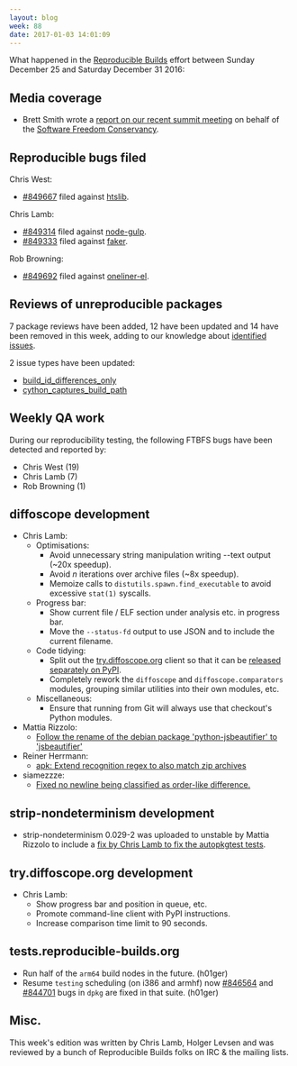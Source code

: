 ```yaml
---
layout: blog
week: 88
date: 2017-01-03 14:01:09
---
```


What happened in the [Reproducible Builds](https://wiki.debian.org/ReproducibleBuilds) effort between Sunday December 25 and Saturday December 31 2016:

Media coverage
--------------

- Brett Smith wrote a [report on our recent summit meeting](https://sfconservancy.org/blog/2016/dec/26/reproducible-builds-summit-report/) on behalf of the [Software Freedom Conservancy](https://sfconservancy.org/).


Reproducible bugs filed
-----------------------

Chris West:

* [#849667](https://bugs.debian.org/849667) filed against [htslib](https://tracker.debian.org/pkg/htslib).

Chris Lamb:

* [#849314](https://bugs.debian.org/849314) filed against [node-gulp](https://tracker.debian.org/pkg/node-gulp).
* [#849333](https://bugs.debian.org/849333) filed against [faker](https://tracker.debian.org/pkg/faker).

Rob Browning:

* [#849692](https://bugs.debian.org/849692) filed against [oneliner-el](https://tracker.debian.org/pkg/oneliner-el).


Reviews of unreproducible packages
----------------------------------

7 package reviews have been added, 12 have been updated and 14 have been removed in this week,
adding to our knowledge about [identified issues](https://tests.reproducible-builds.org/debian/index_issues.html).

2 issue types have been updated:

- [build\_id\_differences\_only](https://anonscm.debian.org/git/reproducible/notes.git/commit/?id=4f97097e)
- [cython\_captures\_build\_path](https://anonscm.debian.org/git/reproducible/notes.git/commit/?id=424ae5e0)

Weekly QA work
--------------

During our reproducibility testing, the following FTBFS bugs have been detected and
reported by:

 - Chris West (19)
 - Chris Lamb (7)
 - Rob Browning (1)


diffoscope development
----------------------


- Chris Lamb:
  - Optimisations:
    - Avoid unnecessary string manipulation writing --text output (~20x speedup).
    - Avoid *n* iterations over archive files (~8x speedup).
    - Memoize calls to `distutils.spawn.find_executable` to avoid excessive `stat(1)` syscalls.
  - Progress bar:
    - Show current file / ELF section under analysis etc. in progress bar.
    - Move the ``--status-fd`` output to use JSON and to include the current filename.
  - Code tidying:
    - Split out the [try.diffoscope.org](https://try.diffoscope.org) client so that it can be [released separately on PyPI](https://pypi.python.org/pypi/trydiffoscope).
    - Completely rework the `diffoscope` and `diffoscope.comparators` modules, grouping similar utilities into their own modules, etc.
  - Miscellaneous:
    - Ensure that running from Git will always use that checkout's Python modules.
- Mattia Rizzolo:
  - [Follow the rename of the debian package 'python-jsbeautifier' to 'jsbeautifier'](https://anonscm.debian.org/git/reproducible/diffoscope.git/commit/?id=cdeef66)
- Reiner Herrmann:
  - [apk: Extend recognition regex to also match zip archives](https://anonscm.debian.org/git/reproducible/diffoscope.git/commit/?id=2b4a5c4)
- siamezzze:
  - [Fixed no newline being classified as order-like difference.](https://anonscm.debian.org/git/reproducible/diffoscope.git/commit/?id=ac63991)


strip-nondeterminism development
--------------------------------

- strip-nondeterminism 0.029-2 was uploaded to unstable by Mattia Rizzolo to include a [fix by Chris Lamb to fix the autopkgtest tests](https://anonscm.debian.org/git/reproducible/strip-nondeterminism.git/commit/?h=debian/0.029-2&id=81d06905acb35b7a8681ff2e9bf29087cae5414e).

try.diffoscope.org development
------------------------------

- Chris Lamb:
  - Show progress bar and position in queue, etc.
  - Promote command-line client with PyPI instructions.
  - Increase comparison time limit to 90 seconds.

tests.reproducible-builds.org
-----------------------

- Run half of the `arm64` build nodes in the future. (h01ger)
- Resume `testing` scheduling (on i386 and armhf) now [#846564](https://bugs.debian.org/846564) and [#844701](https://bugs.debian.org/844701) bugs in `dpkg` are fixed in that suite. (h01ger)

Misc.
-----

This week's edition was written by Chris Lamb, Holger Levsen and was reviewed by a bunch of Reproducible Builds folks on IRC & the mailing lists.
